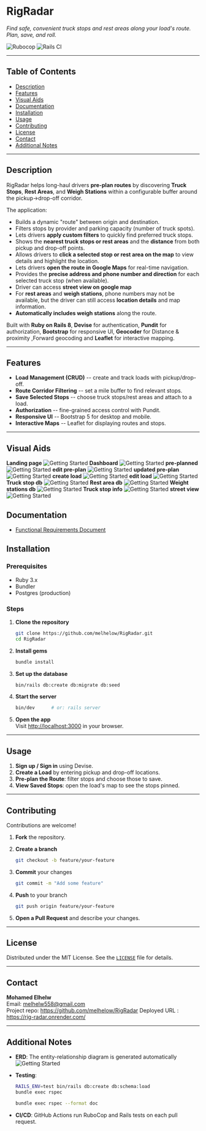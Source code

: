 # RigRadar

*Find safe, convenient truck stops and rest areas along your load's
route. Plan, save, and roll.*

![Rubocop](https://github.com/melhelow/RigRadar/actions/workflows/rubocop.yml/badge.svg?branch=main)
![Rails
CI](https://github.com/melhelow/RigRadar/actions/workflows/rails.yml/badge.svg?branch=main)

------------------------------------------------------------------------

## Table of Contents

-   [Description](#description)
-   [Features](#features)
-   [Visual Aids](#Visual-Aids)
-   [Documentation](#documentation)
-   [Installation](#installation)
-   [Usage](#usage)
-   [Contributing](#contributing)
-   [License](#license)
-   [Contact](#contact)
-   [Additional Notes](#additional-notes)

------------------------------------------------------------------------

## Description

RigRadar helps long-haul drivers **pre-plan routes** by discovering
**Truck Stops**, **Rest Areas**, and **Weigh Stations** within a
configurable buffer around the pickup→drop-off corridor.

The application:
- Builds a dynamic "route" between origin and destination.
- Filters stops by provider and parking capacity (number of truck spots).
- Lets drivers **apply custom filters** to quickly find preferred truck stops.
- Shows the **nearest truck stops or rest areas** and the **distance** from both pickup and drop-off points.
- Allows drivers to **click a selected stop or rest area on the map** to view details and highlight the location.
- Lets drivers **open the route in Google Maps** for real-time navigation.
- Provides the **precise address and phone number and direction** for each selected truck stop (when available).
- Driver can access **street view on google map**
- For **rest areas** and **weigh stations**, phone numbers may not be available,
  but the driver can still access **location details** and map information.
- **Automatically includes weigh stations** along the route.

Built with **Ruby on Rails 8**, **Devise** for authentication,
**Pundit** for authorization, **Bootstrap** for responsive UI, **Geocoder** for Distance & proximity ,Forward geocoding
and **Leaflet** for interactive mapping.

------------------------------------------------------------------------

## Features

-   **Load Management (CRUD)** -- create and track loads with
    pickup/drop-off.
-   **Route Corridor Filtering** -- set a mile buffer to find relevant
    stops.
-   **Save Selected Stops** -- choose truck stops/rest areas and attach
    to a load.
-   **Authorization** -- fine-grained access control with Pundit.
-   **Responsive UI** -- Bootstrap 5 for desktop and mobile.
-   **Interactive Maps** -- Leaflet for displaying routes and stops.


------------------------------------------------------------------------
## Visual Aids
**Landing page**
![Getting Started](./app/assets/images/landing_page.jpg)
**Dashboard**
![Getting Started](./app/assets/images/dashboard.jpg)
**pre-planned**
![Getting Started](./app/assets/images/pre-planned.jpg)
**edit pre-plan**
![Getting Started](./app/assets/images/edit-pre-planned.jpg)
**updated pre-plan**
![Getting Started](./app/assets/images/updated-preplaned.jpg)
**create load**
![Getting Started](./app/assets/images/create-load.jpg)
**edit load**
![Getting Started](./app/assets/images/edit-load.jpg)
**Truck stop db**
![Getting Started](./app/assets/images/truck-stops.jpg)
**Rest area db**
![Getting Started](./app/assets/images/rest-areas.jpg)
**Weight stations db**
![Getting Started](./app/assets/images/weight-stations.jpg)
**Truck stop info**
![Getting Started](./app/assets/images/12.jpg)
**street view**
![Getting Started](./app/assets/images/11.jpg)

## Documentation
- [Functional Requirements Document](./docs/FRD.md)



## Installation

### Prerequisites

-   Ruby 3.x
-   Bundler
-   Postgres (production)

### Steps

1.  **Clone the repository**

    ``` bash
    git clone https://github.com/melhelow/RigRadar.git
    cd RigRadar
    ```

2.  **Install gems**

    ``` bash
    bundle install
    ```

3.  **Set up the database**

    ``` bash
    bin/rails db:create db:migrate db:seed
    ```

4.  **Start the server**

    ``` bash
    bin/dev      # or: rails server
    ```

5.  **Open the app**\
    Visit <http://localhost:3000> in your browser.

------------------------------------------------------------------------

## Usage

1.  **Sign up / Sign in** using Devise.
2.  **Create a Load** by entering pickup and drop-off locations.
3.  **Pre-plan the Route**: filter stops and choose those to save.
4.  **View Saved Stops**: open the load's map to see the stops pinned.

------------------------------------------------------------------------

## Contributing

Contributions are welcome!

1.  **Fork** the repository.

2.  **Create a branch**

    ``` bash
    git checkout -b feature/your-feature
    ```

3.  **Commit** your changes

    ``` bash
    git commit -m "Add some feature"
    ```

4.  **Push** to your branch

    ``` bash
    git push origin feature/your-feature
    ```

5.  **Open a Pull Request** and describe your changes.

------------------------------------------------------------------------

## License

Distributed under the MIT License. See the [`LICENSE`](LICENSE.txt) file
for details.

------------------------------------------------------------------------

## Contact

**Mohamed Elhelw**\
Email: <melhelw558@gmail.com>\
Project repo: <https://github.com/melhelow/RigRadar>
Deployed URL :  <https://rig-radar.onrender.com/>

------------------------------------------------------------------------

## Additional Notes

-   **ERD**: The entity-relationship diagram is generated automatically
    ![Getting Started](./app/assets/images/erd.png)

-   **Testing**:

    ``` bash
    RAILS_ENV=test bin/rails db:create db:schema:load
    bundle exec rspec
    ```
    ``` bash
    bundle exec rspec --format doc
    ```

-   **CI/CD**: GitHub Actions run RuboCop and Rails tests on each pull
    request.
